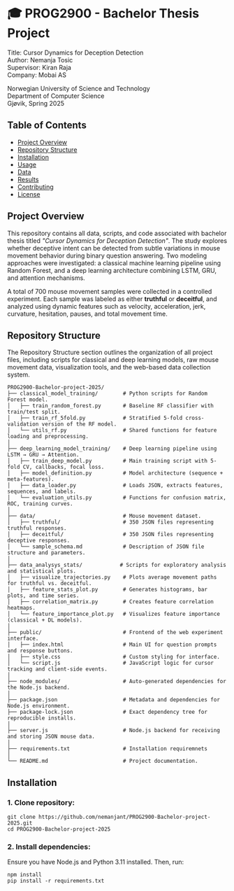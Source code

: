# 🎓 PROG2900 - Bachelor Thesis Project #
Title: Cursor Dynamics for Deception Detection <br />
Author: Nemanja Tosic <br />
Supervisor: Kiran Raja <br />
Company: Mobai AS <br />

Norwegian University of Science and Technology <br />
Department of Computer Science <br />
Gjøvik, Spring 2025 <br />

## Table of Contents

- [Project Overview](#project-overview)
- [Repository Structure](#repository-structure)
- [Installation](#installation)
- [Usage](#usage)
- [Data](#data)
- [Results](#results)
- [Contributing](#contributing)
- [License](#license)


## Project Overview

This repository contains all data, scripts, and code associated with bachelor thesis titled *"Cursor Dynamics for Deception Detection"*. The study explores whether deceptive intent can be detected from subtle variations in mouse movement behavior during binary question answering. Two modeling approaches were investigated: a classical machine learning pipeline using Random Forest, and a deep learning architecture combining LSTM, GRU, and attention mechanisms.

A total of 700 mouse movement samples were collected in a controlled experiment. Each sample was labeled as either **truthful** or **deceitful**, and analyzed using dynamic features such as velocity, acceleration, jerk, curvature, hesitation, pauses, and total movement time.

## Repository Structure

The Repository Structure section outlines the organization of all project files, including scripts for classical and deep learning models, raw mouse movement data, visualization tools, and the web-based data collection system.

```
PROG2900-Bachelor-project-2025/
├── classical_model_training/        # Python scripts for Random Forest model.
│   ├── train_random_forest.py       # Baseline RF classifier with train/test split.
│   ├── train_rf_5fold.py            # Stratified 5-fold cross-validation version of the RF model.
│   └── utils_rf.py                  # Shared functions for feature loading and preprocessing.
│
├── deep_learning_model_training/    # Deep learning pipeline using LSTM → GRU → Attention.
│   ├── train_deep_model.py          # Main training script with 5-fold CV, callbacks, focal loss.
│   ├── model_definition.py          # Model architecture (sequence + meta-features).
│   ├── data_loader.py               # Loads JSON, extracts features, sequences, and labels.
│   └── evaluation_utils.py          # Functions for confusion matrix, ROC, training curves.
│
├── data/                            # Mouse movement dataset.
│   ├── truthful/                    # 350 JSON files representing truthful responses.
│   ├── deceitful/                   # 350 JSON files representing deceptive responses.
│   └── sample_schema.md             # Description of JSON file structure and parameters.
│
├── data_analysys_stats/            # Scripts for exploratory analysis and statistical plots.
│   ├── visualize_trajectories.py    # Plots average movement paths for truthful vs. deceitful.
│   ├── feature_stats_plot.py        # Generates histograms, bar plots, and time series.
│   ├── correlation_matrix.py        # Creates feature correlation heatmaps.
│   └── feature_importance_plot.py   # Visualizes feature importance (classical + DL models).
│
├── public/                          # Frontend of the web experiment interface.
│   ├── index.html                   # Main UI for question prompts and response buttons.
│   ├── style.css                    # Custom styling for interface.
│   └── script.js                    # JavaScript logic for cursor tracking and client-side events.
│
├── node_modules/                    # Auto-generated dependencies for the Node.js backend.
│
├── package.json                     # Metadata and dependencies for Node.js environment.
├── package-lock.json                # Exact dependency tree for reproducible installs.
│
├── server.js                        # Node.js backend for receiving and storing JSON mouse data.
│
├── requirements.txt                 # Installation requiremnets
│
└── README.md                        # Project documentation.
```

## Installation

### 1. Clone repository:
```
git clone https://github.com/nemanjant/PROG2900-Bachelor-project-2025.git
cd PROG2900-Bachelor-project-2025
```

### 2. Install dependencies:
Ensure you have Node.js and Python 3.11 installed. Then, run:
```
npm install
pip install -r requirements.txt
```


